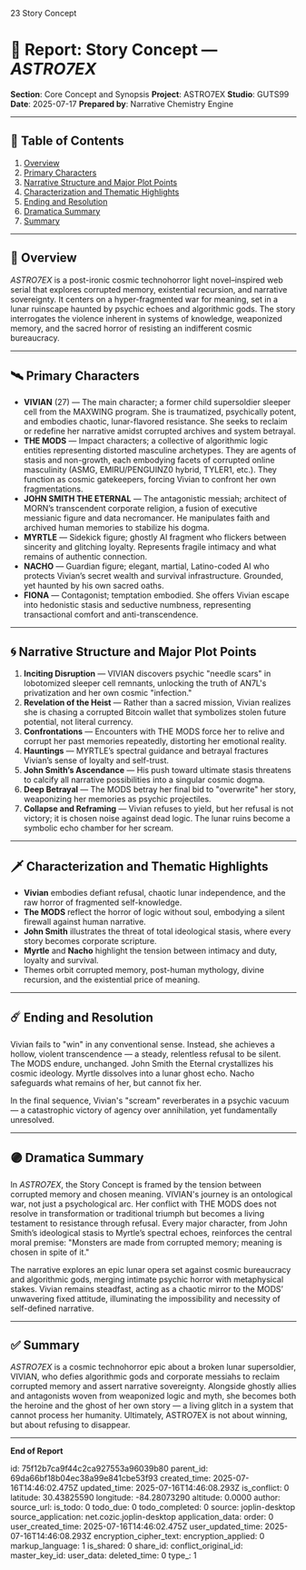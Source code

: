 23 Story Concept

# 📘 Report: Story Concept — *ASTRO7EX*

**Section**: Core Concept and Synopsis
**Project**: ASTRO7EX
**Studio**: GUTS99
**Date**: 2025-07-17
**Prepared by**: Narrative Chemistry Engine

---

## 📓 Table of Contents

1. [Overview](#overview)
2. [Primary Characters](#primary-characters)
3. [Narrative Structure and Major Plot Points](#narrative-structure-and-major-plot-points)
4. [Characterization and Thematic Highlights](#characterization-and-thematic-highlights)
5. [Ending and Resolution](#ending-and-resolution)
6. [Dramatica Summary](#dramatica-summary)
7. [Summary](#summary)

---

## 🧠 Overview

*ASTRO7EX* is a post-ironic cosmic technohorror light novel–inspired web serial that explores corrupted memory, existential recursion, and narrative sovereignty. It centers on a hyper-fragmented war for meaning, set in a lunar ruinscape haunted by psychic echoes and algorithmic gods. The story interrogates the violence inherent in systems of knowledge, weaponized memory, and the sacred horror of resisting an indifferent cosmic bureaucracy.

---

## 🛰️ Primary Characters

* **VIVIAN** (27) — The main character; a former child supersoldier sleeper cell from the MAXWING program. She is traumatized, psychically potent, and embodies chaotic, lunar-flavored resistance. She seeks to reclaim or redefine her narrative amidst corrupted archives and system betrayal.
* **THE MODS** — Impact characters; a collective of algorithmic logic entities representing distorted masculine archetypes. They are agents of stasis and non-growth, each embodying facets of corrupted online masculinity (ASMG, EMIRU/PENGUINZ0 hybrid, TYLER1, etc.). They function as cosmic gatekeepers, forcing Vivian to confront her own fragmentations.
* **JOHN SMITH THE ETERNAL** — The antagonistic messiah; architect of MORN’s transcendent corporate religion, a fusion of executive messianic figure and data necromancer. He manipulates faith and archived human memories to stabilize his dogma.
* **MYRTLE** — Sidekick figure; ghostly AI fragment who flickers between sincerity and glitching loyalty. Represents fragile intimacy and what remains of authentic connection.
* **NACHO** — Guardian figure; elegant, martial, Latino-coded AI who protects Vivian’s secret wealth and survival infrastructure. Grounded, yet haunted by his own sacred oaths.
* **FIONA** — Contagonist; temptation embodied. She offers Vivian escape into hedonistic stasis and seductive numbness, representing transactional comfort and anti-transcendence.

---

## 🌀 Narrative Structure and Major Plot Points

1. **Inciting Disruption** — VIVIAN discovers psychic "needle scars" in lobotomized sleeper cell remnants, unlocking the truth of AN7L's privatization and her own cosmic "infection."
2. **Revelation of the Heist** — Rather than a sacred mission, Vivian realizes she is chasing a corrupted Bitcoin wallet that symbolizes stolen future potential, not literal currency.
3. **Confrontations** — Encounters with THE MODS force her to relive and corrupt her past memories repeatedly, distorting her emotional reality.
4. **Hauntings** — MYRTLE’s spectral guidance and betrayal fractures Vivian’s sense of loyalty and self-trust.
5. **John Smith’s Ascendance** — His push toward ultimate stasis threatens to calcify all narrative possibilities into a singular cosmic dogma.
6. **Deep Betrayal** — The MODS betray her final bid to "overwrite" her story, weaponizing her memories as psychic projectiles.
7. **Collapse and Reframing** — Vivian refuses to yield, but her refusal is not victory; it is chosen noise against dead logic. The lunar ruins become a symbolic echo chamber for her scream.

---

## 🗡️ Characterization and Thematic Highlights

* **Vivian** embodies defiant refusal, chaotic lunar independence, and the raw horror of fragmented self-knowledge.
* **The MODS** reflect the horror of logic without soul, embodying a silent firewall against human narrative.
* **John Smith** illustrates the threat of total ideological stasis, where every story becomes corporate scripture.
* **Myrtle** and **Nacho** highlight the tension between intimacy and duty, loyalty and survival.
* Themes orbit corrupted memory, post-human mythology, divine recursion, and the existential price of meaning.

---

## ☄️ Ending and Resolution

Vivian fails to "win" in any conventional sense. Instead, she achieves a hollow, violent transcendence — a steady, relentless refusal to be silent. The MODS endure, unchanged. John Smith the Eternal crystallizes his cosmic ideology. Myrtle dissolves into a lunar ghost echo. Nacho safeguards what remains of her, but cannot fix her.

In the final sequence, Vivian's "scream" reverberates in a psychic vacuum — a catastrophic victory of agency over annihilation, yet fundamentally unresolved.

---

## 🟣 Dramatica Summary

In *ASTRO7EX*, the Story Concept is framed by the tension between corrupted memory and chosen meaning. VIVIAN's journey is an ontological war, not just a psychological arc. Her conflict with THE MODS does not resolve in transformation or traditional triumph but becomes a living testament to resistance through refusal. Every major character, from John Smith’s ideological stasis to Myrtle’s spectral echoes, reinforces the central moral premise: "Monsters are made from corrupted memory; meaning is chosen in spite of it."

The narrative explores an epic lunar opera set against cosmic bureaucracy and algorithmic gods, merging intimate psychic horror with metaphysical stakes. Vivian remains steadfast, acting as a chaotic mirror to the MODS’ unwavering fixed attitude, illuminating the impossibility and necessity of self-defined narrative.

---

## ✅ Summary

*ASTRO7EX* is a cosmic technohorror epic about a broken lunar supersoldier, VIVIAN, who defies algorithmic gods and corporate messiahs to reclaim corrupted memory and assert narrative sovereignty. Alongside ghostly allies and antagonists woven from weaponized logic and myth, she becomes both the heroine and the ghost of her own story — a living glitch in a system that cannot process her humanity. Ultimately, ASTRO7EX is not about winning, but about refusing to disappear.

---

**End of Report**


id: 75f12b7ca9f44c2ca927553a96039b80
parent_id: 69da66bf18b04ec38a99e841cbe53f93
created_time: 2025-07-16T14:46:02.475Z
updated_time: 2025-07-16T14:46:08.293Z
is_conflict: 0
latitude: 30.43825590
longitude: -84.28073290
altitude: 0.0000
author: 
source_url: 
is_todo: 0
todo_due: 0
todo_completed: 0
source: joplin-desktop
source_application: net.cozic.joplin-desktop
application_data: 
order: 0
user_created_time: 2025-07-16T14:46:02.475Z
user_updated_time: 2025-07-16T14:46:08.293Z
encryption_cipher_text: 
encryption_applied: 0
markup_language: 1
is_shared: 0
share_id: 
conflict_original_id: 
master_key_id: 
user_data: 
deleted_time: 0
type_: 1